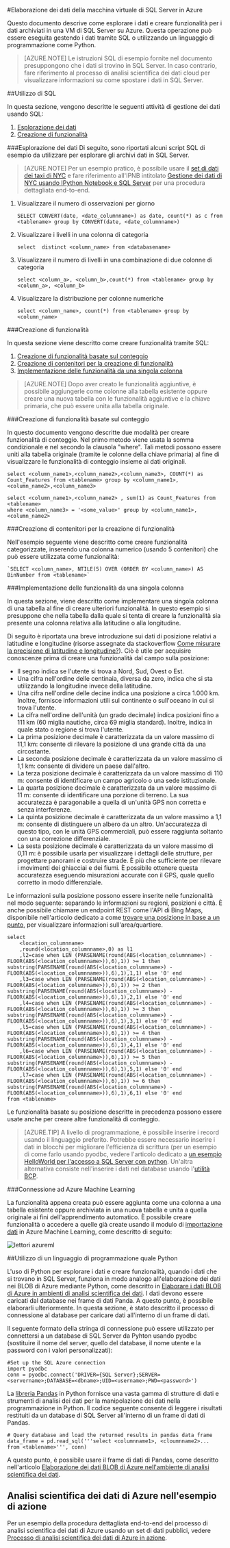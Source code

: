 <properties 
	pageTitle="Elaborazione dei dati di SQL Azure | Microsoft Azure" 
	description="Elaborazione dei dati di SQL Azure" 
	services="machine-learning" 
	documentationCenter="" 
	authors="garyericson" 
	manager="jhubbard" 
	editor="" /> 

<tags 
	ms.service="machine-learning" 
	ms.workload="data-services" 
	ms.tgt_pltfrm="na" 
	ms.devlang="na" 
	ms.topic="article" 
	ms.date="09/16/2016" 
	ms.author="fashah;garye;bradsev" /> 

#<a name="heading"></a>Elaborazione dei dati della macchina virtuale di SQL Server in Azure

Questo documento descrive come esplorare i dati e creare funzionalità per i dati archiviati in una VM di SQL Server su Azure. Questa operazione può essere eseguita gestendo i dati tramite SQL o utilizzando un linguaggio di programmazione come Python.


> [AZURE.NOTE] Le istruzioni SQL di esempio fornite nel documento presuppongono che i dati si trovino in SQL Server. In caso contrario, fare riferimento al processo di analisi scientifica dei dati cloud per visualizzare informazioni su come spostare i dati in SQL Server.

##<a name="SQL"></a>Utilizzo di SQL

In questa sezione, vengono descritte le seguenti attività di gestione dei dati usando SQL:

1. [Esplorazione dei dati](#sql-dataexploration)
2. [Creazione di funzionalità](#sql-featuregen)

###<a name="sql-dataexploration"></a>Esplorazione dei dati
Di seguito, sono riportati alcuni script SQL di esempio da utilizzare per esplorare gli archivi dati in SQL Server.


> [AZURE.NOTE] Per un esempio pratico, è possibile usare il [set di dati dei taxi di NYC](http://www.andresmh.com/nyctaxitrips/) e fare riferimento all'IPNB intitolato [Gestione dei dati di NYC usando IPython Notebook e SQL Server](https://github.com/Azure/Azure-MachineLearning-DataScience/blob/master/Misc/DataScienceProcess/iPythonNotebooks/machine-Learning-data-science-process-sql-walkthrough.ipynb) per una procedura dettagliata end-to-end.

1. Visualizzare il numero di osservazioni per giorno

	`SELECT CONVERT(date, <date_columnname>) as date, count(*) as c from <tablename> group by CONVERT(date, <date_columnname>)`

2. Visualizzare i livelli in una colonna di categoria

	`select  distinct <column_name> from <databasename>`

3. Visualizzare il numero di livelli in una combinazione di due colonne di categoria

	`select <column_a>, <column_b>,count(*) from <tablename> group by <column_a>, <column_b>`

4. Visualizzare la distribuzione per colonne numeriche

	`select <column_name>, count(*) from <tablename> group by <column_name>`


###<a name="sql-featuregen"></a>Creazione di funzionalità

In questa sezione viene descritto come creare funzionalità tramite SQL:

1. [Creazione di funzionalità basate sul conteggio](#sql-countfeature)
2. [Creazione di contenitori per la creazione di funzionalità](#sql-binningfeature)
3. [Implementazione delle funzionalità da una singola colonna](#sql-featurerollout)


> [AZURE.NOTE] Dopo aver creato le funzionalità aggiuntive, è possibile aggiungerle come colonne alla tabella esistente oppure creare una nuova tabella con le funzionalità aggiuntive e la chiave primaria, che può essere unita alla tabella originale.

###<a name="sql-countfeature"></a>Creazione di funzionalità basate sul conteggio

In questo documento vengono descritte due modalità per creare funzionalità di conteggio. Nel primo metodo viene usata la somma condizionale e nel secondo la clausola "where". Tali metodi possono essere uniti alla tabella originale (tramite le colonne della chiave primaria) al fine di visualizzare le funzionalità di conteggio insieme ai dati originali.

	select <column_name1>,<column_name2>,<column_name3>, COUNT(*) as Count_Features from <tablename> group by <column_name1>,<column_name2>,<column_name3> 

	select <column_name1>,<column_name2> , sum(1) as Count_Features from <tablename> 
	where <column_name3> = '<some_value>' group by <column_name1>,<column_name2> 

###<a name="sql-binningfeature"></a>Creazione di contenitori per la creazione di funzionalità

Nell'esempio seguente viene descritto come creare funzionalità categorizzate, inserendo una colonna numerico (usando 5 contenitori) che può essere utilizzata come funzionalità:

	`SELECT <column_name>, NTILE(5) OVER (ORDER BY <column_name>) AS BinNumber from <tablename>`


###<a name="sql-featurerollout"></a>Implementazione delle funzionalità da una singola colonna

In questa sezione, viene descritto come implementare una singola colonna di una tabella al fine di creare ulteriori funzionalità. In questo esempio si presuppone che nella tabella dalla quale si tenta di creare la funzionalità sia presente una colonna relativa alla latitudine o alla longitudine.

Di seguito è riportata una breve introduzione sui dati di posizione relativi a latitudine e longitudine (risorse assegnate da stackoverflow [Come misurare la precisione di latitudine e longitudine?](http://gis.stackexchange.com/questions/8650/how-to-measure-the-accuracy-of-latitude-and-longitude)). Ciò è utile per acquisire conoscenze prima di creare una funzionalità dal campo sulla posizione:

- Il segno indica se l'utente si trova a Nord, Sud, Ovest o Est.
- Una cifra nell'ordine delle centinaia, diversa da zero, indica che si sta utilizzando la longitudine invece della latitudine.
- Una cifra nell'ordine delle decine indica una posizione a circa 1.000 km. Inoltre, fornisce informazioni utili sul continente o sull'oceano in cui si trova l'utente.
- La cifra nell'ordine dell'unità (un grado decimale) indica posizioni fino a 111 km (60 miglia nautiche, circa 69 miglia standard). Inoltre, indica in quale stato o regione si trova l'utente.
- La prima posizione decimale è caratterizzata da un valore massimo di 11,1 km: consente di rilevare la posizione di una grande città da una circostante.
- La seconda posizione decimale è caratterizzata da un valore massimo di 1,1 km: consente di dividere un paese dall'altro.
- La terza posizione decimale è caratterizzata da un valore massimo di 110 m: consente di identificare un campo agricolo o una sede istituzionale.
- La quarta posizione decimale è caratterizzata da un valore massimo di 11 m: consente di identificare una porzione di terreno. La sua accuratezza è paragonabile a quella di un'unità GPS non corretta e senza interferenze.
- La quinta posizione decimale è caratterizzata da un valore massimo a 1,1 m: consente di distinguere un albero da un altro. Un'accuratezza di questo tipo, con le unità GPS commerciali, può essere raggiunta soltanto con una correzione differenziale.
- La sesta posizione decimale è caratterizzata da un valore massimo di 0,11 m: è possibile usarla per visualizzare i dettagli delle strutture, per progettare panorami e costruire strade. È più che sufficiente per rilevare i movimenti dei ghiacciai e dei fiumi. È possibile ottenere questa accuratezza eseguendo misurazioni accurate con il GPS, quale quello corretto in modo differenziale.

Le informazioni sulla posizione possono essere inserite nelle funzionalità nel modo seguente: separando le informazioni su regioni, posizioni e città. È anche possibile chiamare un endpoint REST come l'API di Bing Maps, disponibile nell'articolo dedicato a come [trovare una posizione in base a un punto](https://msdn.microsoft.com/library/ff701710.aspx), per visualizzare informazioni sull'area/quartiere.

	select 
		<location_columnname>
		,round(<location_columnname>,0) as l1		
		,l2=case when LEN (PARSENAME(round(ABS(<location_columnname>) - FLOOR(ABS(<location_columnname>)),6),1)) >= 1 then substring(PARSENAME(round(ABS(<location_columnname>) - FLOOR(ABS(<location_columnname>)),6),1),1,1) else '0' end 	
		,l3=case when LEN (PARSENAME(round(ABS(<location_columnname>) - FLOOR(ABS(<location_columnname>)),6),1)) >= 2 then substring(PARSENAME(round(ABS(<location_columnname>) - FLOOR(ABS(<location_columnname>)),6),1),2,1) else '0' end 	
		,l4=case when LEN (PARSENAME(round(ABS(<location_columnname>) - FLOOR(ABS(<location_columnname>)),6),1)) >= 3 then substring(PARSENAME(round(ABS(<location_columnname>) - FLOOR(ABS(<location_columnname>)),6),1),3,1) else '0' end 	
		,l5=case when LEN (PARSENAME(round(ABS(<location_columnname>) - FLOOR(ABS(<location_columnname>)),6),1)) >= 4 then substring(PARSENAME(round(ABS(<location_columnname>) - FLOOR(ABS(<location_columnname>)),6),1),4,1) else '0' end 	
		,l6=case when LEN (PARSENAME(round(ABS(<location_columnname>) - FLOOR(ABS(<location_columnname>)),6),1)) >= 5 then substring(PARSENAME(round(ABS(<location_columnname>) - FLOOR(ABS(<location_columnname>)),6),1),5,1) else '0' end 	
		,l7=case when LEN (PARSENAME(round(ABS(<location_columnname>) - FLOOR(ABS(<location_columnname>)),6),1)) >= 6 then substring(PARSENAME(round(ABS(<location_columnname>) - FLOOR(ABS(<location_columnname>)),6),1),6,1) else '0' end 	
	from <tablename>

Le funzionalità basate su posizione descritte in precedenza possono essere usate anche per creare altre funzionalità di conteggio.


> [AZURE.TIP] A livello di programmazione, è possibile inserire i record usando il linguaggio preferito. Potrebbe essere necessario inserire i dati in blocchi per migliorare l'efficienza di scrittura (per un esempio di come farlo usando pyodbc, vedere l'articolo dedicato a [un esempio HelloWorld per l'accesso a SQL Server con python](https://code.google.com/p/pypyodbc/wiki/A_HelloWorld_sample_to_access_mssql_with_python). Un'altra alternativa consiste nell'inserire i dati nel database usando l'[utilità BCP](https://msdn.microsoft.com/library/ms162802.aspx).

###<a name="sql-aml"></a>Connessione ad Azure Machine Learning

La funzionalità appena creata può essere aggiunta come una colonna a una tabella esistente oppure archiviata in una nuova tabella e unita a quella originale ai fini dell'apprendimento automatico. È possibile creare funzionalità o accedere a quelle già create usando il modulo di [importazione dati][import-data] in Azure Machine Learning, come descritto di seguito:

![lettori azureml][1]

##<a name="python"></a>Utilizzo di un linguaggio di programmazione quale Python

L'uso di Python per esplorare i dati e creare funzionalità, quando i dati che si trovano in SQL Server, funziona in modo analogo all'elaborazione dei dati nei BLOB di Azure mediante Python, come descritto in [Elaborare i dati BLOB di Azure in ambienti di analisi scientifica dei dati](machine-learning-data-science-process-data-blob.md). I dati devono essere caricati dal database nei frame di dati Panda. A questo punto, è possibile elaborarli ulteriormente. In questa sezione, è stato descritto il processo di connessione al database per caricare dati all'interno di un frame di dati.

Il seguente formato della stringa di connessione può essere utilizzato per connettersi a un database di SQL Server da Pyhton usando pyodbc (sostituire il nome del server, quello del database, il nome utente e la password con i valori personalizzati):

	#Set up the SQL Azure connection
	import pyodbc	
	conn = pyodbc.connect('DRIVER={SQL Server};SERVER=<servername>;DATABASE=<dbname>;UID=<username>;PWD=<password>')

La [libreria Pandas](http://pandas.pydata.org/) in Python fornisce una vasta gamma di strutture di dati e strumenti di analisi dei dati per la manipolazione dei dati nella programmazione in Python. Il codice seguente consente di leggere i risultati restituiti da un database di SQL Server all'interno di un frame di dati di Pandas.

	# Query database and load the returned results in pandas data frame
	data_frame = pd.read_sql('''select <columnname1>, <cloumnname2>... from <tablename>''', conn)

A questo punto, è possibile usare il frame di dati di Pandas, come descritto nell'articolo [Elaborazione dei dati BLOB di Azure nell'ambiente di analisi scientifica dei dati](machine-learning-data-science-process-data-blob.md).

## Analisi scientifica dei dati di Azure nell'esempio di azione

Per un esempio della procedura dettagliata end-to-end del processo di analisi scientifica dei dati di Azure usando un set di dati pubblici, vedere [Processo di analisi scientifica dei dati di Azure in azione](machine-learning-data-science-process-sql-walkthrough.md).

[1]: ./media/machine-learning-data-science-process-sql-server-virtual-machine/reader_db_featurizedinput.png


<!-- Module References --> 
[import-data]: https://msdn.microsoft.com/library/azure/4e1b0fe6-aded-4b3f-a36f-39b8862b9004/
 

<!---HONumber=AcomDC_0921_2016-->